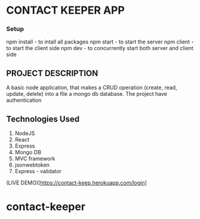# CONTACT KEEPER APP
### Setup
npm install - to intall all packages
npm start - to start the server
npm client - to start the client side
npm dev - to concurrently start both server and client side

## PROJECT DESCRIPTION
A basic node application, that makes a CRUD operation (create, read, update, delete) into a file a mongo db database. The project have authentication

## Technologies Used
1. NodeJS
2. React
3. Express
4. Mongo DB
5. MVC framework
6. jsonwebtoken
7. Express - validator


(LIVE DEMO)[https://contact-keep.herokuapp.com/login]

# contact-keeper
